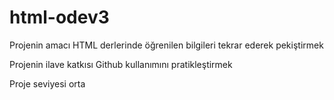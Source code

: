 # html-odev3

Projenin amacı HTML derlerinde öğrenilen bilgileri tekrar ederek pekiştirmek

Projenin ilave katkısı Github kullanımını pratikleştirmek

Proje seviyesi orta
